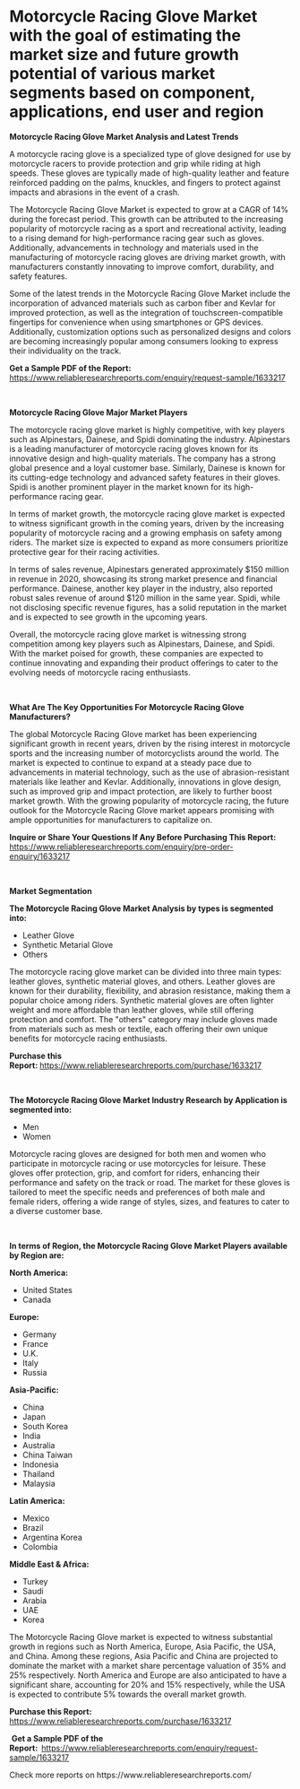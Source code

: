 <p><h1>Motorcycle Racing Glove Market with the goal of estimating the market size and future growth potential of various market segments based on component, applications, end user and region</h1></p><p><strong>Motorcycle Racing Glove Market Analysis and Latest Trends</strong></p>
<p><p>A motorcycle racing glove is a specialized type of glove designed for use by motorcycle racers to provide protection and grip while riding at high speeds. These gloves are typically made of high-quality leather and feature reinforced padding on the palms, knuckles, and fingers to protect against impacts and abrasions in the event of a crash.</p><p>The Motorcycle Racing Glove Market is expected to grow at a CAGR of 14% during the forecast period. This growth can be attributed to the increasing popularity of motorcycle racing as a sport and recreational activity, leading to a rising demand for high-performance racing gear such as gloves. Additionally, advancements in technology and materials used in the manufacturing of motorcycle racing gloves are driving market growth, with manufacturers constantly innovating to improve comfort, durability, and safety features.</p><p>Some of the latest trends in the Motorcycle Racing Glove Market include the incorporation of advanced materials such as carbon fiber and Kevlar for improved protection, as well as the integration of touchscreen-compatible fingertips for convenience when using smartphones or GPS devices. Additionally, customization options such as personalized designs and colors are becoming increasingly popular among consumers looking to express their individuality on the track.</p></p>
<p><strong>Get a Sample PDF of the Report:&nbsp;</strong> <a href="https://www.reliableresearchreports.com/enquiry/request-sample/1633217">https://www.reliableresearchreports.com/enquiry/request-sample/1633217</a></p>
<p>&nbsp;</p>
<p><strong>Motorcycle Racing Glove Major Market Players</strong></p>
<p><p>The motorcycle racing glove market is highly competitive, with key players such as Alpinestars, Dainese, and Spidi dominating the industry. Alpinestars is a leading manufacturer of motorcycle racing gloves known for its innovative design and high-quality materials. The company has a strong global presence and a loyal customer base. Similarly, Dainese is known for its cutting-edge technology and advanced safety features in their gloves. Spidi is another prominent player in the market known for its high-performance racing gear.</p><p>In terms of market growth, the motorcycle racing glove market is expected to witness significant growth in the coming years, driven by the increasing popularity of motorcycle racing and a growing emphasis on safety among riders. The market size is expected to expand as more consumers prioritize protective gear for their racing activities.</p><p>In terms of sales revenue, Alpinestars generated approximately $150 million in revenue in 2020, showcasing its strong market presence and financial performance. Dainese, another key player in the industry, also reported robust sales revenue of around $120 million in the same year. Spidi, while not disclosing specific revenue figures, has a solid reputation in the market and is expected to see growth in the upcoming years.</p><p>Overall, the motorcycle racing glove market is witnessing strong competition among key players such as Alpinestars, Dainese, and Spidi. With the market poised for growth, these companies are expected to continue innovating and expanding their product offerings to cater to the evolving needs of motorcycle racing enthusiasts.</p></p>
<p>&nbsp;</p>
<p><strong>What Are The Key Opportunities For Motorcycle Racing Glove Manufacturers?</strong></p>
<p><p>The global Motorcycle Racing Glove market has been experiencing significant growth in recent years, driven by the rising interest in motorcycle sports and the increasing number of motorcyclists around the world. The market is expected to continue to expand at a steady pace due to advancements in material technology, such as the use of abrasion-resistant materials like leather and Kevlar. Additionally, innovations in glove design, such as improved grip and impact protection, are likely to further boost market growth. With the growing popularity of motorcycle racing, the future outlook for the Motorcycle Racing Glove market appears promising with ample opportunities for manufacturers to capitalize on.</p></p>
<p><strong>Inquire or Share Your Questions If Any Before Purchasing This Report:</strong> <a href="https://www.reliableresearchreports.com/enquiry/pre-order-enquiry/1633217">https://www.reliableresearchreports.com/enquiry/pre-order-enquiry/1633217</a></p>
<p>&nbsp;</p>
<p><strong>Market Segmentation</strong></p>
<p><strong>The Motorcycle Racing Glove Market Analysis by types is segmented into:</strong></p>
<p><ul><li>Leather Glove</li><li>Synthetic Metarial Glove</li><li>Others</li></ul></p>
<p><p>The motorcycle racing glove market can be divided into three main types: leather gloves, synthetic material gloves, and others. Leather gloves are known for their durability, flexibility, and abrasion resistance, making them a popular choice among riders. Synthetic material gloves are often lighter weight and more affordable than leather gloves, while still offering protection and comfort. The "others" category may include gloves made from materials such as mesh or textile, each offering their own unique benefits for motorcycle racing enthusiasts.</p></p>
<p><strong>Purchase this Report:&nbsp;</strong><a href="https://www.reliableresearchreports.com/purchase/1633217">https://www.reliableresearchreports.com/purchase/1633217</a></p>
<p>&nbsp;</p>
<p><strong>The Motorcycle Racing Glove Market Industry Research by Application is segmented into:</strong></p>
<p><ul><li>Men</li><li>Women</li></ul></p>
<p><p>Motorcycle racing gloves are designed for both men and women who participate in motorcycle racing or use motorcycles for leisure. These gloves offer protection, grip, and comfort for riders, enhancing their performance and safety on the track or road. The market for these gloves is tailored to meet the specific needs and preferences of both male and female riders, offering a wide range of styles, sizes, and features to cater to a diverse customer base.</p></p>
<p>&nbsp;</p>
<p><strong>In terms of Region, the Motorcycle Racing Glove Market Players available by Region are:</strong></p>
<p>
    <p> <strong> North America: </strong>
        <ul>
            <li>United States</li>
            <li>Canada</li>
        </ul>
        </p> 
    <p> <strong> Europe: </strong>
        <ul>
            <li>Germany</li>
            <li>France</li>
            <li>U.K.</li>
            <li>Italy</li>
            <li>Russia</li>
        </ul>
        </p> 
    <p> <strong> Asia-Pacific: </strong>
        <ul>
            <li>China</li>
            <li>Japan</li>
            <li>South Korea</li>
            <li>India</li>
            <li>Australia</li>
            <li>China Taiwan</li>
            <li>Indonesia</li>
            <li>Thailand</li>
            <li>Malaysia</li>
        </ul>
        </p> 
    <p> <strong> Latin America: </strong>
        <ul>
            <li>Mexico</li>
            <li>Brazil</li>
            <li>Argentina Korea</li>
            <li>Colombia</li>
        </ul>
        </p> 
    <p> <strong> Middle East & Africa: </strong>
        <ul>
            <li>Turkey</li>
            <li>Saudi</li>
            <li>Arabia</li>
            <li>UAE</li>
            <li>Korea</li>
        </ul>
    </p>
    </p>
<p><p>The Motorcycle Racing Glove market is expected to witness substantial growth in regions such as North America, Europe, Asia Pacific, the USA, and China. Among these regions, Asia Pacific and China are projected to dominate the market with a market share percentage valuation of 35% and 25% respectively. North America and Europe are also anticipated to have a significant share, accounting for 20% and 15% respectively, while the USA is expected to contribute 5% towards the overall market growth.</p></p>
<p><strong>Purchase this Report: </strong><a href="https://www.reliableresearchreports.com/purchase/1633217">https://www.reliableresearchreports.com/purchase/1633217</a></p>
<p>&nbsp;<strong>Get a Sample PDF of the Report:&nbsp;&nbsp;</strong><a href="https://www.reliableresearchreports.com/enquiry/request-sample/1633217">https://www.reliableresearchreports.com/enquiry/request-sample/1633217</a></p>
<p><strong></strong></p>
<p>Check more reports on https://www.reliableresearchreports.com/</p>